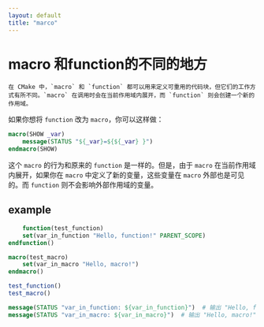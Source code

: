```yaml
---
layout: default
title: "marco"
---
```

# macro 和function的不同的地方
	在 CMake 中，`macro` 和 `function` 都可以用来定义可重用的代码块，但它们的工作方式有所不同。`macro` 在调用时会在当前作用域内展开，而 `function` 则会创建一个新的作用域。

如果你想将 `function` 改为 `macro`，你可以这样做：

```cmake
macro(SHOW _var)
    message(STATUS "${_var}=${${_var} }")
endmacro(SHOW)
```

这个 `macro` 的行为和原来的 `function` 是一样的。但是，由于 `macro` 在当前作用域内展开，如果你在 `macro` 中定义了新的变量，这些变量在 `macro` 外部也是可见的。而 `function` 则不会影响外部作用域的变量。



## example
```cmake
	function(test_function)
    set(var_in_function "Hello, function!" PARENT_SCOPE)
endfunction()

macro(test_macro)
    set(var_in_macro "Hello, macro!")
endmacro()

test_function()
test_macro()

message(STATUS "var_in_function: ${var_in_function}")  # 输出 "Hello, function!"
message(STATUS "var_in_macro: ${var_in_macro}")  # 输出 "Hello, macro!"
```
